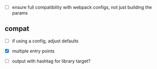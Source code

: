 - [ ] ensure full compatibility with webpack configs, not just building the params

## compat
- [ ] if using a config, adjust defaults

- [x] multiple entry points

- [ ] output with hashtag for library target?
